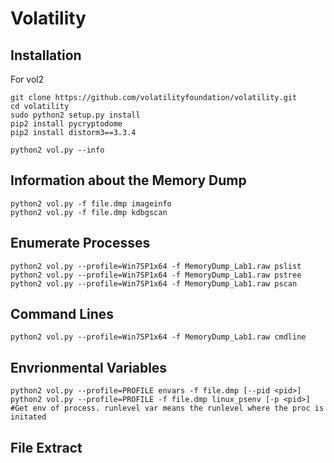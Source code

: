 # Volatility

## Installation
For vol2
```
git clone https://github.com/volatilityfoundation/volatility.git
cd volatility
sudo python2 setup.py install
pip2 install pycryptodome
pip2 install distorm3==3.3.4
```

```
python2 vol.py --info
```

## Information about the Memory Dump
```
python2 vol.py -f file.dmp imageinfo
python2 vol.py -f file.dmp kdbgscan
```

## Enumerate Processes
```
python2 vol.py --profile=Win7SP1x64 -f MemoryDump_Lab1.raw pslist
python2 vol.py --profile=Win7SP1x64 -f MemoryDump_Lab1.raw pstree
python2 vol.py --profile=Win7SP1x64 -f MemoryDump_Lab1.raw pscan
```

## Command Lines
```
python2 vol.py --profile=Win7SP1x64 -f MemoryDump_Lab1.raw cmdline
```

## Envrionmental Variables
```
python2 vol.py --profile=PROFILE envars -f file.dmp [--pid <pid>]
python2 vol.py --profile=PROFILE -f file.dmp linux_psenv [-p <pid>] #Get env of process. runlevel var means the runlevel where the proc is initated 
```

## File Extract



